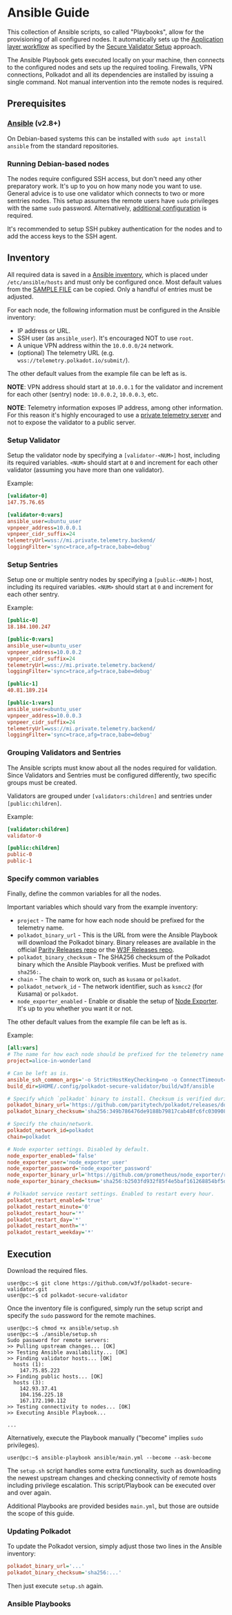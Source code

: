 # Ansible Guide

This collection of Ansible scripts, so called "Playbooks", allow for the provisioning of all configured nodes. It automatically sets up the [Application layer workflow](README.md/#application-creation) as specified by the [Secure Validator Setup](https://hackmd.io/QSJlqjZpQBihEU_ojmtR8g) approach.

The Ansible Playbook gets executed locally on your machine, then connects to the configured nodes and sets up the required tooling. Firewalls, VPN connections, Polkadot and all its dependencies are installed by issuing a single command. Not manual intervention into the remote nodes is required.

## Prerequisites

### [Ansible](https://docs.ansible.com/ansible/latest/installation_guide/intro_installation.html) (v2.8+)

On Debian-based systems this can be installed with `sudo apt install ansible` from the standard repositories.

### Running Debian-based nodes

The nodes require configured SSH access, but don't need any other preparatory work. It's up to you on how many node you want to use. General advice is to use one validator which connects to two or more sentries nodes. This setup assumes the remote users have `sudo` privileges with the same `sudo` password. Alternatively, [additional configuration](https://docs.ansible.com/ansible/latest/user_guide/become.html) is required.

It's recommended to setup SSH pubkey authentication for the nodes and to add the access keys to the SSH agent.

## Inventory

All required data is saved in a [Ansible inventory](https://docs.ansible.com/ansible/latest/user_guide/intro_inventory.html), which is placed under `/etc/ansible/hosts` and must only be configured once. Most default values from the [SAMPLE FILE](inventory.sample) can be copied. Only a handful of entries must be adjusted.

For each node, the following information must be configured in the Ansible inventory:

* IP address or URL.
* SSH user (as `ansible_user`). It's encouraged NOT to use `root`.
* A unique VPN address within the `10.0.0.0/24` network.
* (optional) The telemetry URL (e.g. `wss://telemetry.polkadot.io/submit/`).

The other default values from the example file can be left as is.

**NOTE**: VPN address should start at `10.0.0.1` for the validator and increment for each other (sentry) node: `10.0.0.2`, `10.0.0.3`, etc.

**NOTE**: Telemetry information exposes IP address, among other information. For this reason it's highly encouraged to use a [private telemetry server](https://github.com/paritytech/substrate-telemetry) and not to expose the validator to a public server.

### Setup Validator

Setup the validator node by specifying a `[validator-<NUM>]` host, including its required variables. `<NUM>` should start at `0` and increment for each other validator (assuming you have more than one validator).

Example:

```ini
[validator-0]
147.75.76.65

[validator-0:vars]
ansible_user=ubuntu_user
vpnpeer_address=10.0.0.1
vpnpeer_cidr_suffix=24
telemetryUrl=wss://mi.private.telemetry.backend/
loggingFilter='sync=trace,afg=trace,babe=debug'
```

### Setup Sentries

Setup one or multiple sentry nodes by specifying a `[public-<NUM>]` host, including its required variables. `<NUM>` should start at `0` and increment for each other sentry.

Example:

```ini
[public-0]
18.184.100.247

[public-0:vars]
ansible_user=ubuntu_user
vpnpeer_address=10.0.0.2
vpnpeer_cidr_suffix=24
telemetryUrl=wss://mi.private.telemetry.backend/
loggingFilter='sync=trace,afg=trace,babe=debug'

[public-1]
40.81.189.214

[public-1:vars]
ansible_user=ubuntu_user
vpnpeer_address=10.0.0.3
vpnpeer_cidr_suffix=24
telemetryUrl=wss://mi.private.telemetry.backend/
loggingFilter='sync=trace,afg=trace,babe=debug'
```

### Grouping Validators and Sentries

The Ansible scripts must know about all the nodes required for validation. Since Validators and Sentries must be configured differently, two specific groups must be created.

Validators are grouped under `[validators:children]` and sentries under `[public:children]`.

Example:

```ini
[validator:children]
validator-0

[public:children]
public-0
public-1
```

### Specify common variables

Finally, define the common variables for all the nodes.

Important variables which should vary from the example inventory:

* `project` - The name for how each node should be prefixed for the telemetry name.
* `polkadot_binary_url` - This is the URL from were the Ansible Playbook will download the Polkadot binary. Binary releases are available in the official [Parity Releases repo](https://github.com/paritytech/polkadot/releases) or the [W3F Releases repo](https://github.com/w3f/polkadot/releases).
* `polkadot_binary_checksum` - The SHA256 checksum of the Polkadot binary which the Ansible Playbook verifies. Must be prefixed with `sha256:`.
* `chain` - The chain to work on, such as `kusama` or `polkadot`.
* `polkadot_network_id` - The network identifier, such as `ksmcc2` (for Kusama) or `polkadot`.
* `node_exporter_enabled` - Enable or disable the setup of [Node Exporter](https://github.com/prometheus/node_exporter). It's up to you whether you want it or not.

The other default values from the example file can be left as is.

Example:

```ini
[all:vars]
# The name for how each node should be prefixed for the telemetry name
project=alice-in-wonderland

# Can be left as is.
ansible_ssh_common_args='-o StrictHostKeyChecking=no -o ConnectTimeout=15'
build_dir=$HOME/.config/polkadot-secure-validator/build/w3f/ansible

# Specify which `polkadot` binary to install. Checksum is verified during execution.
polkadot_binary_url='https://github.com/paritytech/polkadot/releases/download/v0.8.2/polkadot'
polkadot_binary_checksum='sha256:349b786476de9188b79817cab48fc6fc030908ac0e8e2a46a1600625b1990758'

# Specify the chain/network.
polkadot_network_id=polkadot
chain=polkadot

# Node exporter settings. Disabled by default.
node_exporter_enabled='false'
node_exporter_user='node_exporter_user'
node_exporter_password='node_exporter_password'
node_exporter_binary_url='https://github.com/prometheus/node_exporter/releases/download/v0.18.1/node_exporter-0.18.1.linux-amd64.tar.gz'
node_exporter_binary_checksum='sha256:b2503fd932f85f4e5baf161268854bf5d22001869b84f00fd2d1f57b51b72424'

# Polkadot service restart settings. Enabled to restart every hour.
polkadot_restart_enabled='true'
polkadot_restart_minute='0'
polkadot_restart_hour='*'
polkadot_restart_day='*'
polkadot_restart_month='*'
polkadot_restart_weekday='*'
```

## Execution

Download the required files.

```console
user@pc:~$ git clone https://github.com/w3f/polkadot-secure-validator.git
user@pc:~$ cd polkadot-secure-validator
```

Once the inventory file is configured, simply run the setup script and specify the `sudo` password for the remote machines.

```console
user@pc:~$ chmod +x ansible/setup.sh
user@pc:~$ ./ansible/setup.sh
Sudo password for remote servers:
>> Pulling upstream changes... [OK]
>> Testing Ansible availability... [OK]
>> Finding validator hosts... [OK]
  hosts (1):
    147.75.85.223
>> Finding public hosts... [OK]
  hosts (3):
    142.93.37.41
    104.156.225.18
    167.172.190.112
>> Testing connectivity to nodes... [OK]
>> Executing Ansible Playbook...

...
```

Alternatively, execute the Playbook manually ("become" implies `sudo` privileges).

```console
user@pc:~$ ansible-playbook ansible/main.yml --become --ask-become
```

The `setup.sh` script handles some extra functionality, such as downloading the newest upstream changes and checking connectivity of remote hosts including privilege escalation. This script/Playbook can be executed over and over again.

Additional Playbooks are provided besides `main.yml`, but those are outside the scope of this guide.

### Updating Polkadot

To update the Polkadot version, simply adjust those two lines in the Ansible inventory:

```ini
polkadot_binary_url='...'
polkadot_binary_checksum='sha256:...'
```

Then just execute `setup.sh` again.

### Ansible Playbooks